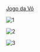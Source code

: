 [Jogo da Vó](https://jogo-da-vo.netlify.app/)

![1](https://github.com/lzralbu/tic-tac-toe/blob/master/image/next.png?raw=true)

![2](https://github.com/lzralbu/tic-tac-toe/blob/master/image/won.png?raw=true)

![3](https://github.com/lzralbu/tic-tac-toe/blob/master/image/draw.png?raw=true)
